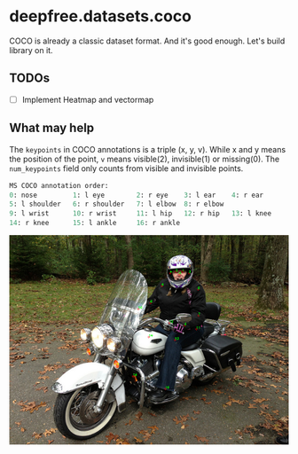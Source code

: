 # deepfree.datasets.coco

COCO is already a classic dataset format. And it's good enough. Let's build library on it.


## TODOs
+ [ ] Implement Heatmap and vectormap


## What may help
The `keypoints` in COCO annotations is a triple (x, y, v). While x and y means the position of the point, `v` means visible(2), invisible(1) or missing(0). The `num_keypoints` field only counts from visible and invisible points.

```py
MS COCO annotation order:
0: nose         1: l eye        2: r eye    3: l ear    4: r ear
5: l shoulder   6: r shoulder   7: l elbow  8: r elbow
9: l wrist      10: r wrist     11: l hip   12: r hip   13: l knee
14: r knee      15: l ankle     16: r ankle
```
![](./graphs/example.png)